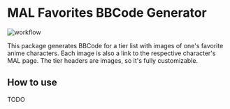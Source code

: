 # MAL Favorites BBCode Generator

![workflow](https://github.com/juliamarc/mal-fav-bbcode-gen/actions/workflows/mal-fav-bbcode-gen.yaml/badge.svg)

This package generates BBCode for a tier list with images of one's favorite anime characters.
Each image is also a link to the respective character's MAL page.
The tier headers are images, so it's fully customizable.


## How to use

TODO
